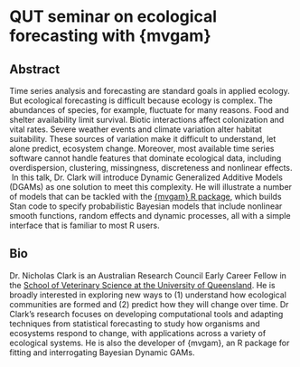 # QUT seminar on ecological forecasting with {mvgam}
## Abstract
Time series analysis and forecasting are standard goals in applied ecology. But ecological forecasting is difficult because ecology is complex. The abundances of species, for example, fluctuate for many reasons. Food and shelter availability limit survival. Biotic interactions affect colonization and vital rates. Severe weather events and climate variation alter habitat suitability. These sources of variation make it difficult to understand, let alone predict, ecosystem change. Moreover, most available time series software cannot handle features that dominate ecological data, including overdispersion, clustering, missingness, discreteness and nonlinear effects.
﻿
In this talk, Dr. Clark will introduce Dynamic Generalized Additive Models (DGAMs) as one solution to meet this complexity. He will illustrate a number of models that can be tackled with the [{mvgam} R package](https://nicholasjclark.github.io/mvgam/), which builds Stan code to specify probabilistic Bayesian models that include nonlinear smooth functions, random effects and dynamic processes, all with a simple interface that is familiar to most R users.

## Bio
Dr. Nicholas Clark is an Australian Research Council Early Career Fellow in the [School of Veterinary Science at the University of Queensland](https://researchers.uq.edu.au/researcher/15140). He is broadly interested in exploring new ways to (1) understand how ecological communities are formed and (2) predict how they will change over time. Dr Clark’s research focuses on developing computational tools and adapting techniques from statistical forecasting to study how organisms and ecosystems respond to change, with applications across a variety of ecological systems. He is also the developer of {mvgam}, an R package for fitting and interrogating Bayesian Dynamic GAMs.
